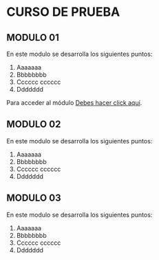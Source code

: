 # CURSO DE PRUEBA

## MODULO 01

En este modulo se desarrolla los siguientes puntos:

1. Aaaaaaa
2. Bbbbbbbb
3. Cccccc cccccc
4. Ddddddd

Para acceder al módulo [Debes hacer click aquí](/MODULO01).

## MODULO 02


En este modulo se desarrolla los siguientes puntos:

1. Aaaaaaa
2. Bbbbbbbb
3. Cccccc cccccc
4. Ddddddd


## MODULO 03


En este modulo se desarrolla los siguientes puntos:

1. Aaaaaaa
2. Bbbbbbbb
3. Cccccc cccccc
4. Ddddddd



